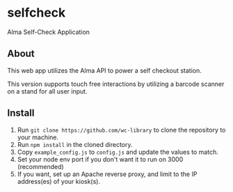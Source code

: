 # selfcheck

Alma Self-Check Application

## About

This web app utilizes the Alma API to power a self checkout station. 

This version supports touch free interactions by utilizing a barcode scanner on a stand for all user input.

## Install

1. Run `git clone https://github.com/wc-library` to clone the repository to your machine.
2. Run `npm install` in the cloned directory.
3. Copy `example_config.js` to `config.js` and update the values to match.
4. Set your node env port if you don't want it to run on 3000 (recommended)
5. If you want, set up an Apache reverse proxy, and limit to the IP address(es) of your kiosk(s).
